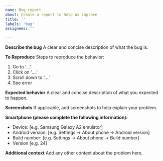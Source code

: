 ```yaml
---
name: Bug report
about: Create a report to help us improve
title: ''
labels: 'bug'
assignees: ''

---
```


**Describe the bug**
A clear and concise description of what the bug is.

**To Reproduce**
Steps to reproduce the behavior:
 1. Go to '...'
 2. Click on '....'
 3. Scroll down to '....'
 4. See error

**Expected behavior**
A clear and concise description of what you expected to happen.

**Screenshots**
If applicable, add screenshots to help explain your problem.

**Smartphone (please complete the following information):**
 - Device: [e.g. Samsung Galaxy A2 emulator]
 - Android version: [e.g. Settings -> About phone -> Android version]
 - Build number: [e.g. Settings -> About phone -> Build number]
 - Version [e.g. 24]

**Additional context**
Add any other context about the problem here.

